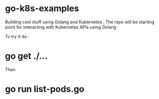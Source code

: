 # go-k8s-examples
Building cool stuff using Golang and Kubernetes , The repo will be starting point for interacting with Kubernetes APIs using Golang 

To try it do :
# go get ./...

Then
# go run list-pods.go
